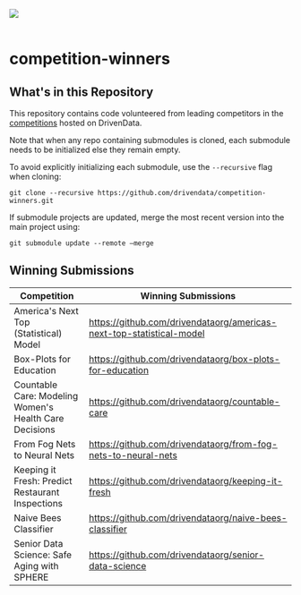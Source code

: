 [<img src='https://community.drivendata.org/uploads/default/optimized/1X/e055d38472b1ae95f54110375180ceb4449c026b_1_690x111.png'>](https://www.drivendata.org/)
<br><br>

# competition-winners

## What's in this Repository
This repository contains code volunteered from leading competitors in the [competitions](https://www.drivendata.org/competitions/) hosted on DrivenData.

Note that when any repo containing submodules is cloned, each submodule needs to be initialized else they remain empty.

To avoid explicitly initializing each submodule, use the `--recursive` flag when cloning:

`git clone --recursive https://github.com/drivendata/competition-winners.git`

If submodule projects are updated, merge the most recent version into the main project using:

`git submodule update --remote —merge`


## Winning Submissions

Competition | Winning Submissions
--- | ---
America's Next Top (Statistical) Model | https://github.com/drivendataorg/americas-next-top-statistical-model
Box-Plots for Education | https://github.com/drivendataorg/box-plots-for-education
Countable Care: Modeling Women's Health Care Decisions | https://github.com/drivendataorg/countable-care
From Fog Nets to Neural Nets | https://github.com/drivendataorg/from-fog-nets-to-neural-nets
Keeping it Fresh: Predict Restaurant Inspections | https://github.com/drivendataorg/keeping-it-fresh
Naive Bees Classifier | https://github.com/drivendataorg/naive-bees-classifier
Senior Data Science: Safe Aging with SPHERE | https://github.com/drivendataorg/senior-data-science
